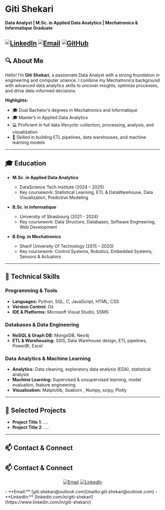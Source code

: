 # Giti Shekari

**Data Analyst | M.Sc. in Applied Data Analytics | Mechatronics & Informatique Graduate**

[![LinkedIn](https://img.shields.io/badge/LinkedIn-Profile-blue?logo=linkedin)](https://www.linkedin.com/in/giti-shekari/) [![Email](https://img.shields.io/badge/Email-Outlook-c14438?logo=microsoft-outlook)](mailto:giti.shekari@outlook.com) [![GitHub](https://img.shields.io/github/followers/yourusername?label=Follow&logo=github)](https://github.com/yourusername)
---

## 🔍 About Me

Hello! I’m **Giti Shekari**, a passionate Data Analyst with a strong foundation in engineering and computer science. I combine my Mechatronics background with advanced data analytics skills to uncover insights, optimize processes, and drive data-informed decisions.

**Highlights:**
- 🎓 Dual Bachelor’s degrees in Mechatronics and Informatique  
- 🎓 Master’s in Applied Data Analytics  
- 💻 Proficient in full data lifecycle: collection, processing, analysis, and visualization  
- 🔧 Skilled in building ETL pipelines, data warehouses, and machine learning models  

---

## 🎓 Education

- **M.Sc. in Applied Data Analytics**  
  - DataScience Tech Institute (2024 – 2025)  
  - Key coursework: Statistical Learning, ETL & DataWarehouse, Data Visualization, Predictive Modeling  

- **B.Sc. in Informatique**  
  - University of Strasbourg (2021 - 2024)  
  - Key coursework: Data Structure, Databases, Software Engineering, Web Development  

- **B.Eng. in Mechatronics**  
  - Sharif University Of Technology (2015 – 2020)  
  - Key coursework: Control Systems, Robotics, Embedded Systems, Sensors & Actuators  

---

## 💼 Technical Skills

### Programming & Tools
- **Languages:** Python, SQL, C, JavaScript, HTML, CSS  
- **Version Control:** Git  
- **IDE & Platforms:** Microsoft Visual Studio, SSMS  

### Databases & Data Engineering
- **NoSQL & Graph DB:** MongoDB, Neo4j  
- **ETL & Warehousing:** SSIS, Data Warehouse design, ETL pipelines, PowerBI, Excel 

### Data Analytics & Machine Learning
- **Analytics:** Data cleaning, exploratory data analysis (EDA), statistical analysis  
- **Machine Learning:** Supervised & unsupervised learning, model evaluation, feature engineering  
- **Visualization:** Matplotlib, Seaborn , Numpy, scipy, Plotly 

---

## 📂 Selected Projects

- **Project Title 1**: ....
- **Project Title 2**: ....

---

## 📫 Contact & Connect
## 📫 Contact & Connect

<p align="center">
  <a href="mailto:giti.shekari@outlook.com"><img src="https://img.shields.io/badge/Email-giti.shekari%40outlook.com-c14438?logo=microsoft-outlook" alt="Email"/></a>
  <a href="https://www.linkedin.com/in/giti-shekari/"><img src="https://img.shields.io/badge/LinkedIn-Giti_Shekari-blue?logo=linkedin" alt="LinkedIn"/></a>
</p>
- **Email:** [giti.shekari@outlook.com](mailto:giti.shekari@outlook.com)  
- **LinkedIn:** [linkedin.com/in/giti-shekari](https://www.linkedin.com/in/giti-shekari/)  


